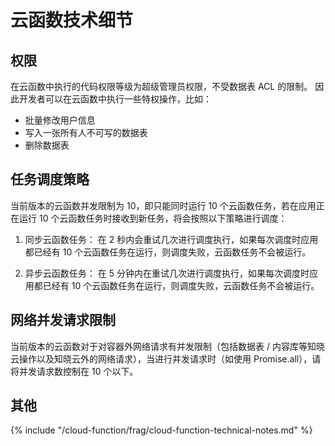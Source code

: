 # 云函数技术细节

## 权限

在云函数中执行的代码权限等级为超级管理员权限，不受数据表 ACL 的限制。
因此开发者可以在云函数中执行一些特权操作，比如：
- 批量修改用户信息
- 写入一张所有人不可写的数据表
- 删除数据表

## 任务调度策略

当前版本的云函数并发限制为 10，即只能同时运行 10 个云函数任务，若在应用正在运行 10 个云函数任务时接收到新任务，将会按照以下策略进行调度：

1. 同步云函数任务：
在 2 秒内会重试几次进行调度执行，如果每次调度时应用都已经有 10 个云函数任务在运行，则调度失败，云函数任务不会被运行。

2. 异步云函数任务：
在 5 分钟内在重试几次进行调度执行，如果每次调度时应用都已经有 10 个云函数任务在运行，则调度失败，云函数任务不会被运行。

## 网络并发请求限制

当前版本的云函数对于对容器外网络请求有并发限制（包括数据表 / 内容库等知晓云操作以及知晓云外的网络请求），当进行并发请求时（如使用 Promise.all），请将并发请求数控制在 10 个以下。

## 其他

{% include "/cloud-function/frag/cloud-function-technical-notes.md" %}
